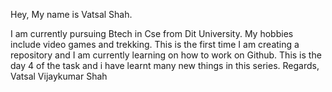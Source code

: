 Hey, 
My name is Vatsal Shah.

I am currently pursuing Btech in Cse from Dit University.
My hobbies include video games and trekking. 
This is the first time I am creating a repository and I am currently learning on how to work on Github.
This is the day 4 of the task and i have learnt many new things in this series.
Regards,
Vatsal Vijaykumar Shah